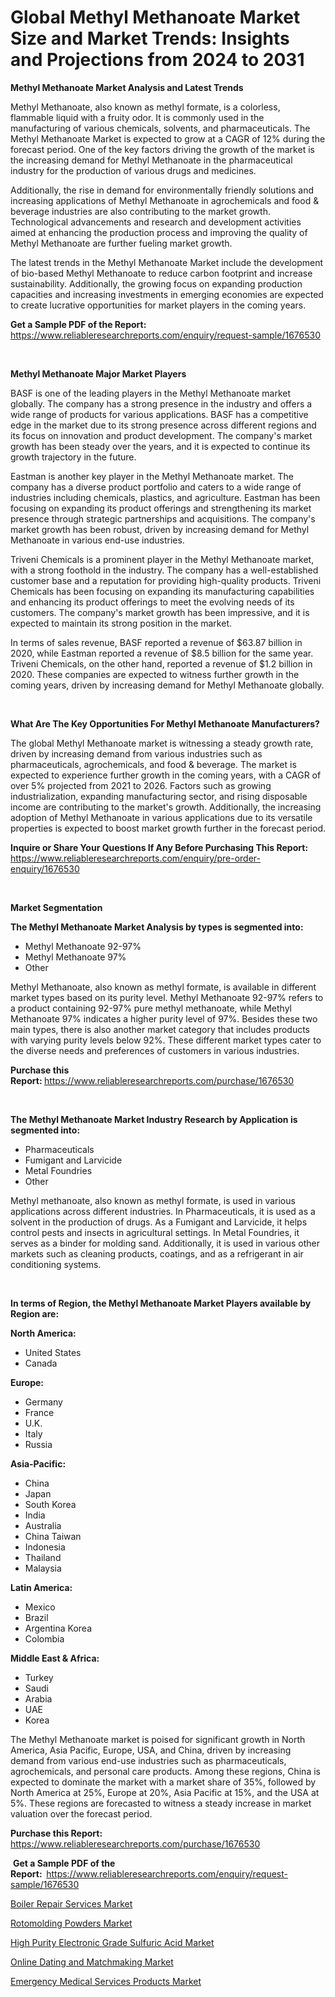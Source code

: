 <p><h1>Global Methyl Methanoate Market Size and Market Trends: Insights and Projections from 2024 to 2031</h1></p><p><strong>Methyl Methanoate Market Analysis and Latest Trends</strong></p>
<p><p>Methyl Methanoate, also known as methyl formate, is a colorless, flammable liquid with a fruity odor. It is commonly used in the manufacturing of various chemicals, solvents, and pharmaceuticals. The Methyl Methanoate Market is expected to grow at a CAGR of 12% during the forecast period. One of the key factors driving the growth of the market is the increasing demand for Methyl Methanoate in the pharmaceutical industry for the production of various drugs and medicines.</p><p>Additionally, the rise in demand for environmentally friendly solutions and increasing applications of Methyl Methanoate in agrochemicals and food & beverage industries are also contributing to the market growth. Technological advancements and research and development activities aimed at enhancing the production process and improving the quality of Methyl Methanoate are further fueling market growth.</p><p>The latest trends in the Methyl Methanoate Market include the development of bio-based Methyl Methanoate to reduce carbon footprint and increase sustainability. Additionally, the growing focus on expanding production capacities and increasing investments in emerging economies are expected to create lucrative opportunities for market players in the coming years.</p></p>
<p><strong>Get a Sample PDF of the Report:&nbsp;</strong> <a href="https://www.reliableresearchreports.com/enquiry/request-sample/1676530">https://www.reliableresearchreports.com/enquiry/request-sample/1676530</a></p>
<p>&nbsp;</p>
<p><strong>Methyl Methanoate Major Market Players</strong></p>
<p><p>BASF is one of the leading players in the Methyl Methanoate market globally. The company has a strong presence in the industry and offers a wide range of products for various applications. BASF has a competitive edge in the market due to its strong presence across different regions and its focus on innovation and product development. The company's market growth has been steady over the years, and it is expected to continue its growth trajectory in the future.</p><p>Eastman is another key player in the Methyl Methanoate market. The company has a diverse product portfolio and caters to a wide range of industries including chemicals, plastics, and agriculture. Eastman has been focusing on expanding its product offerings and strengthening its market presence through strategic partnerships and acquisitions. The company's market growth has been robust, driven by increasing demand for Methyl Methanoate in various end-use industries.</p><p>Triveni Chemicals is a prominent player in the Methyl Methanoate market, with a strong foothold in the industry. The company has a well-established customer base and a reputation for providing high-quality products. Triveni Chemicals has been focusing on expanding its manufacturing capabilities and enhancing its product offerings to meet the evolving needs of its customers. The company's market growth has been impressive, and it is expected to maintain its strong position in the market.</p><p>In terms of sales revenue, BASF reported a revenue of $63.87 billion in 2020, while Eastman reported a revenue of $8.5 billion for the same year. Triveni Chemicals, on the other hand, reported a revenue of $1.2 billion in 2020. These companies are expected to witness further growth in the coming years, driven by increasing demand for Methyl Methanoate globally.</p></p>
<p>&nbsp;</p>
<p><strong>What Are The Key Opportunities For Methyl Methanoate Manufacturers?</strong></p>
<p><p>The global Methyl Methanoate market is witnessing a steady growth rate, driven by increasing demand from various industries such as pharmaceuticals, agrochemicals, and food & beverage. The market is expected to experience further growth in the coming years, with a CAGR of over 5% projected from 2021 to 2026. Factors such as growing industrialization, expanding manufacturing sector, and rising disposable income are contributing to the market's growth. Additionally, the increasing adoption of Methyl Methanoate in various applications due to its versatile properties is expected to boost market growth further in the forecast period.</p></p>
<p><strong>Inquire or Share Your Questions If Any Before Purchasing This Report:</strong> <a href="https://www.reliableresearchreports.com/enquiry/pre-order-enquiry/1676530">https://www.reliableresearchreports.com/enquiry/pre-order-enquiry/1676530</a></p>
<p>&nbsp;</p>
<p><strong>Market Segmentation</strong></p>
<p><strong>The Methyl Methanoate Market Analysis by types is segmented into:</strong></p>
<p><ul><li>Methyl Methanoate 92-97%</li><li>Methyl Methanoate 97%</li><li>Other</li></ul></p>
<p><p>Methyl Methanoate, also known as methyl formate, is available in different market types based on its purity level. Methyl Methanoate 92-97% refers to a product containing 92-97% pure methyl methanoate, while Methyl Methanoate 97% indicates a higher purity level of 97%. Besides these two main types, there is also another market category that includes products with varying purity levels below 92%. These different market types cater to the diverse needs and preferences of customers in various industries.</p></p>
<p><strong>Purchase this Report:&nbsp;</strong><a href="https://www.reliableresearchreports.com/purchase/1676530">https://www.reliableresearchreports.com/purchase/1676530</a></p>
<p>&nbsp;</p>
<p><strong>The Methyl Methanoate Market Industry Research by Application is segmented into:</strong></p>
<p><ul><li>Pharmaceuticals</li><li>Fumigant and Larvicide</li><li>Metal Foundries</li><li>Other</li></ul></p>
<p><p>Methyl methanoate, also known as methyl formate, is used in various applications across different industries. In Pharmaceuticals, it is used as a solvent in the production of drugs. As a Fumigant and Larvicide, it helps control pests and insects in agricultural settings. In Metal Foundries, it serves as a binder for molding sand. Additionally, it is used in various other markets such as cleaning products, coatings, and as a refrigerant in air conditioning systems.</p></p>
<p>&nbsp;</p>
<p><strong>In terms of Region, the Methyl Methanoate Market Players available by Region are:</strong></p>
<p>
    <p> <strong> North America: </strong>
        <ul>
            <li>United States</li>
            <li>Canada</li>
        </ul>
        </p> 
    <p> <strong> Europe: </strong>
        <ul>
            <li>Germany</li>
            <li>France</li>
            <li>U.K.</li>
            <li>Italy</li>
            <li>Russia</li>
        </ul>
        </p> 
    <p> <strong> Asia-Pacific: </strong>
        <ul>
            <li>China</li>
            <li>Japan</li>
            <li>South Korea</li>
            <li>India</li>
            <li>Australia</li>
            <li>China Taiwan</li>
            <li>Indonesia</li>
            <li>Thailand</li>
            <li>Malaysia</li>
        </ul>
        </p> 
    <p> <strong> Latin America: </strong>
        <ul>
            <li>Mexico</li>
            <li>Brazil</li>
            <li>Argentina Korea</li>
            <li>Colombia</li>
        </ul>
        </p> 
    <p> <strong> Middle East & Africa: </strong>
        <ul>
            <li>Turkey</li>
            <li>Saudi</li>
            <li>Arabia</li>
            <li>UAE</li>
            <li>Korea</li>
        </ul>
    </p>
    </p>
<p><p>The Methyl Methanoate market is poised for significant growth in North America, Asia Pacific, Europe, USA, and China, driven by increasing demand from various end-use industries such as pharmaceuticals, agrochemicals, and personal care products. Among these regions, China is expected to dominate the market with a market share of 35%, followed by North America at 25%, Europe at 20%, Asia Pacific at 15%, and the USA at 5%. These regions are forecasted to witness a steady increase in market valuation over the forecast period.</p></p>
<p><strong>Purchase this Report: </strong><a href="https://www.reliableresearchreports.com/purchase/1676530">https://www.reliableresearchreports.com/purchase/1676530</a></p>
<p>&nbsp;<strong>Get a Sample PDF of the Report:&nbsp;&nbsp;</strong><a href="https://www.reliableresearchreports.com/enquiry/request-sample/1676530">https://www.reliableresearchreports.com/enquiry/request-sample/1676530</a></p>
<p><strong></strong></p>
<p><p><a href="https://medium.com/@nasiradams2018/boiler-repair-services-market-trends-and-market-analysis-forecasted-for-period-2024-2031-92126ed200a5">Boiler Repair Services Market</a></p><p><a href="https://github.com/wwwkeltoum/Market-Research-Report-List-2/blob/main/rotomolding-powders-market.md">Rotomolding Powders Market</a></p><p><a href="https://github.com/gamblestampleyjenny50m5sl6/Market-Research-Report-List-1/blob/main/high-purity-electronic-grade-sulfuric-acid-market.md">High Purity Electronic Grade Sulfuric Acid Market</a></p><p><a href="https://medium.com/@nasiradams2018/online-dating-and-matchmaking-market-competitive-analysis-market-trends-and-forecast-to-2031-df79fafb23e1">Online Dating and Matchmaking Market</a></p><p><a href="https://medium.com/@lucyskiles/emergency-medical-services-products-market-size-market-outlook-and-market-forecast-2024-to-2031-ef705b5b0a98">Emergency Medical Services Products Market</a></p></p>